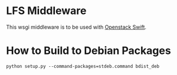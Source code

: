 LFS Middleware
=======================

This wsgi middleware is to be used with [Openstack Swift](http://github.com/openstack/swift).

How to Build to Debian Packages
===============================

    python setup.py --command-packages=stdeb.command bdist_deb
